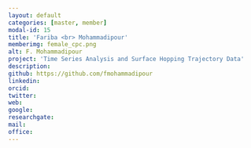 ```yaml
---
layout: default
categories: [master, member]
modal-id: 15
title: 'Fariba <br> Mohammadipour'
memberimg: female_cpc.png
alt: F. Mohammadipour
project: 'Time Series Analysis and Surface Hopping Trajectory Data'
description: 
github: https://github.com/fmohammadipour
linkedin: 
orcid: 
twitter: 
web:
google: 
researchgate: 
mail:
office:
---
```

